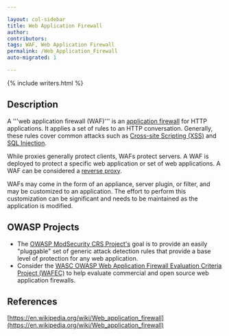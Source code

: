 ```yaml
---

layout: col-sidebar
title: Web Application Firewall
author:
contributors:
tags: WAF, Web Application Firewall
permalink: /Web_Application_Firewall
auto-migrated: 1

---
```


{% include writers.html %}

## Description
A '''web application firewall (WAF)''' is an [application firewall](https://en.wikipedia.org/wiki/Web_application_firewall) for HTTP applications. It applies a set of rules to an HTTP conversation. Generally, these rules cover common attacks such as [Cross-site Scripting (XSS)](attacks/xss) and [SQL Injection](attacks/SQL_Injection).

While proxies generally protect clients, WAFs protect servers. A WAF is deployed to protect a specific web application or set of web applications. A WAF can be considered a [reverse proxy](https://en.wikipedia.org/wiki/Reverse_proxy).

WAFs may come in the form of an appliance, server plugin, or filter, and may be customized to an application. The effort to perform this customization can be significant and needs to be maintained as the application is modified.

## OWASP Projects

* The [OWASP ModSecurity CRS Project's](/www-project-modsecurity-rule-set) goal is to provide an easily "pluggable" set of generic attack detection rules that provide a base level of protection for any web application.
* Consider the [WASC OWASP Web Application Firewall Evaluation Criteria Project (WAFEC)](/www-project-wafec) to help evaluate commercial and open source web application firewalls.
	
## References

[https://en.wikipedia.org/wiki/Web_application_firewall](https://en.wikipedia.org/wiki/Web_application_firewall)
